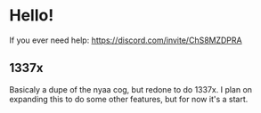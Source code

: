 # Hello!
If you ever need help: https://discord.com/invite/ChS8MZDPRA
## 1337x
Basicaly a dupe of the nyaa cog, but redone to do 1337x.
I plan on expanding this to do some other features, but for now it's a start.